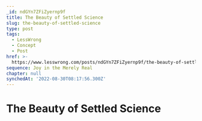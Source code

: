 ```yaml
---
_id: ndGYn7ZFiZyernp9f
title: The Beauty of Settled Science
slug: the-beauty-of-settled-science
type: post
tags:
  - LessWrong
  - Concept
  - Post
href: >-
  https://www.lesswrong.com/posts/ndGYn7ZFiZyernp9f/the-beauty-of-settled-science
sequence: Joy in the Merely Real
chapter: null
synchedAt: '2022-08-30T08:17:56.300Z'
---
```

# The Beauty of Settled Science

